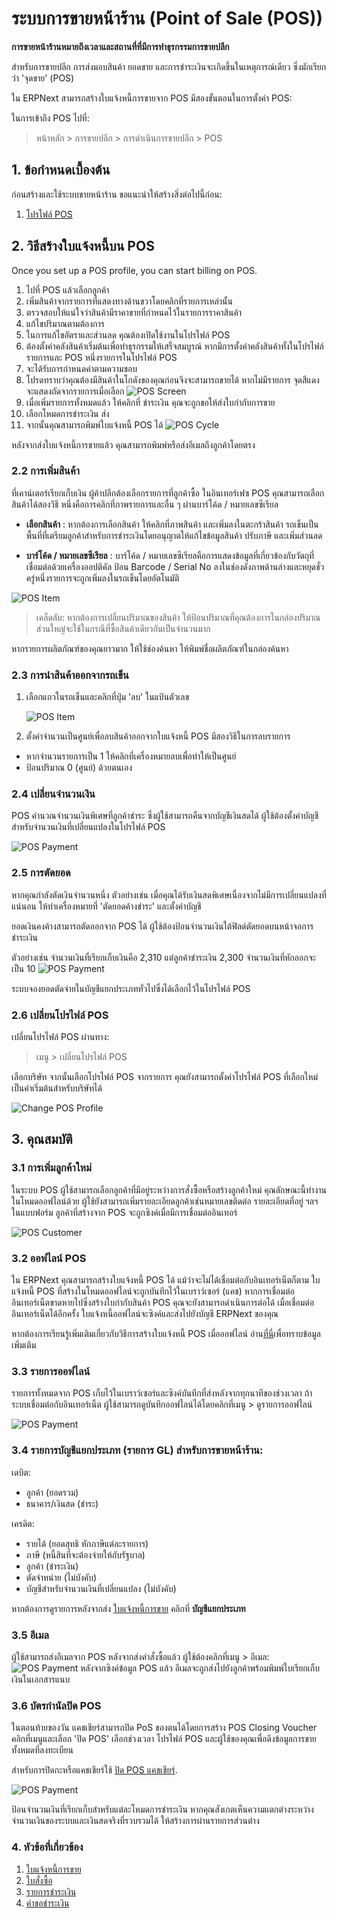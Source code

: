 <!-- add-breadcrumbs -->
# ระบบการขายหน้าร้าน (Point of Sale (POS))

**การขายหน้าร้านหมายถึงเวลาและสถานที่ที่มีการทำธุรกรรมการขายปลีก**

สำหรับการขายปลีก การส่งมอบสินค้า ยอดขาย และการชำระเงินจะเกิดขึ้นในเหตุการณ์เดียว ซึ่งมักเรียกว่า 'จุดขาย' (POS)

ใน ERPNext สามารถสร้างใบแจ้งหนี้การขายจาก POS มีสองขั้นตอนในการตั้งค่า POS:

ในการเข้าถึง POS ไปที่:

> หน้าหลัก > การขายปลีก > การดำเนินการขายปลีก > POS

## 1. ข้อกำหนดเบื้องต้น
ก่อนสร้างและใช้ระบบขายหน้าร้าน ขอแนะนำให้สร้างสิ่งต่อไปนี้ก่อน:

1. [โปรไฟล์ POS](/docs/user/manual/th/accounts/pos-profile)

## 2. วิธีสร้างใบแจ้งหนี้บน POS
Once you set up a POS profile, you can start billing on POS.

1. ไปที่ POS แล้วเลือกลูกค้า
1. เพิ่มสินค้าจากรายการที่แสดงทางด้านขวาโดยคลิกที่รายการเหล่านั้น
1. ตรวจสอบให้แน่ใจว่าสินค้ามีราคาขายที่กำหนดไว้ในรายการราคาสินค้า
1. แก้ไขปริมาณตามต้องการ
1. ในการแก้ไขอัตราและส่วนลด คุณต้องเปิดใช้งานในโปรไฟล์ POS
1. ต้องตั้งค่าคลังสินค้าเริ่มต้นเพื่อทำธุรกรรมให้เสร็จสมบูรณ์ หากมีการตั้งค่าคลังสินค้าทั้งในโปรไฟล์รายการและ POS หนึ่งรายการในโปรไฟล์ POS 
1. จะได้รับการกำหนดค่าตามความชอบ
1. โปรดทราบว่าคุณต้องมีสินค้าในโกดังของคุณก่อนจึงจะสามารถขายได้ หากไม่มีรายการ จุดสีแดงจะแสดงถัดจากรายการเมื่อเลือก
  ![POS Screen](/docs/assets/img/accounts/pos-screen.png)
1. เมื่อเพิ่มรายการทั้งหมดแล้ว ให้คลิกที่ ชำระเงิน คุณจะถูกขอให้ส่งใบกำกับการขาย
1. เลือกโหมดการชำระเงิน ส่ง
1. จากนั้นคุณสามารถพิมพ์ใบแจ้งหนี้ POS ได้
  ![POS Cycle](/docs/assets/img/accounts/pos-cycle.gif)
  
หลังจากส่งใบแจ้งหนี้การขายแล้ว คุณสามารถพิมพ์หรือส่งอีเมลถึงลูกค้าโดยตรง

### 2.2 การเพิ่มสินค้า
ที่เคาน์เตอร์เรียกเก็บเงิน ผู้ค้าปลีกต้องเลือกรายการที่ลูกค้าซื้อ ในอินเทอร์เฟซ POS คุณสามารถเลือกสินค้าได้สองวิธี หนึ่งคือการคลิกที่ภาพรายการและอื่น ๆ ผ่านบาร์โค้ด / หมายเลขซีเรียล

* **เลือกสินค้า** : หากต้องการเลือกสินค้า ให้คลิกที่ภาพสินค้า และเพิ่มลงในตะกร้าสินค้า รถเข็นเป็นพื้นที่ที่เตรียมลูกค้าสำหรับการชำระเงินโดยอนุญาตให้แก้ไขข้อมูลสินค้า ปรับภาษี และเพิ่มส่วนลด

* **บาร์โค้ด / หมายเลขซีเรียล** : บาร์โค้ด / หมายเลขซีเรียลคือการแสดงข้อมูลที่เกี่ยวข้องกับวัตถุที่เชื่อมต่อด้วยเครื่องออปติคัล ป้อน Barcode / Serial No ลงในช่องดังภาพด้านล่างและหยุดชั่วครู่หนึ่งรายการจะถูกเพิ่มลงในรถเข็นโดยอัตโนมัติ

<img class="screenshot" alt="POS Item" src="{{docs_base_url}}/assets/img/accounts/pos-item.png">

> เคล็ดลับ: หากต้องการเปลี่ยนปริมาณของสินค้า ให้ป้อนปริมาณที่คุณต้องการในกล่องปริมาณ ส่วนใหญ่จะใช้ในกรณีที่ซื้อสินค้าเดียวกันเป็นจำนวนมาก

หากรายการผลิตภัณฑ์ของคุณยาวมาก ให้ใช้ช่องค้นหา ให้พิมพ์ชื่อผลิตภัณฑ์ในกล่องค้นหา

### 2.3  การนำสินค้าออกจากรถเข็น
1. เลือกแถวในรถเข็นและคลิกที่ปุ่ม 'ลบ' ในแป้นตัวเลข

    <img class="screenshot" alt="POS Item" src="{{docs_base_url}}/assets/img/accounts/pos_deleted_item.gif">


2. ตั้งค่าจำนวนเป็นศูนย์เพื่อลบสินค้าออกจากใบแจ้งหนี้ POS มีสองวิธีในการลบรายการ
  * หากจำนวนรายการเป็น 1 ให้คลิกที่เครื่องหมายลบเพื่อทำให้เป็นศูนย์
  * ป้อนปริมาณ 0 (ศูนย์) ด้วยตนเอง

### 2.4 เปลี่ยนจำนวนเงิน

POS คำนวณจำนวนเงินพิเศษที่ลูกค้าชำระ ซึ่งผู้ใช้สามารถคืนจากบัญชีเงินสดได้ ผู้ใช้ต้องตั้งค่าบัญชีสำหรับจำนวนเงินที่เปลี่ยนแปลงในโปรไฟล์ POS

<img class="screenshot" alt="POS Payment" src="{{docs_base_url}}/assets/img/accounts/change-amount.png">

### 2.5 การตัดยอด
หากคุณกำลังตัดเงินจำนวนหนึ่ง ตัวอย่างเช่น เมื่อคุณได้รับเงินสดพิเศษเนื่องจากไม่มีการเปลี่ยนแปลงที่แน่นอน ให้ทำเครื่องหมายที่ 'ตัดยอดค้างชำระ' และตั้งค่าบัญชี

ยอดเงินคงค้างสามารถตัดออกจาก POS ได้ ผู้ใช้ต้องป้อนจำนวนเงินใต้ฟิลด์ตัดยอดบนหน้าจอการชำระเงิน

ตัวอย่างเช่น จำนวนเงินที่เรียกเก็บเงินคือ 2,310 แต่ลูกค้าชำระเงิน 2,300 จำนวนเงินที่หักออกจะเป็น 10
<img class="screenshot" alt="POS Payment" src="{{docs_base_url}}/assets/img/accounts/write-off.png">

ระบบจองยอดตัดจ่ายในบัญชีแยกประเภททั่วไปซึ่งได้เลือกไว้ในโปรไฟล์ POS

### 2.6 เปลี่ยนโปรไฟล์ POS

เปลี่ยนโปรไฟล์ POS ผ่านทาง:
> เมนู > เปลี่ยนโปรไฟล์ POS

เลือกบริษัท จากนั้นเลือกโปรไฟล์ POS จากรายการ คุณยังสามารถตั้งค่าโปรไฟล์ POS ที่เลือกใหม่เป็นค่าเริ่มต้นสำหรับบริษัทได้

<img class="screenshot" alt="Change POS Profile" src="{{docs_base_url}}/assets/img/accounts/Change-POS-Profile.png">

## 3. คุณสมบัติ

### 3.1 การเพิ่มลูกค้าใหม่
ในระบบ POS ผู้ใช้สามารถเลือกลูกค้าที่มีอยู่ระหว่างการสั่งซื้อหรือสร้างลูกค้าใหม่ คุณลักษณะนี้ทำงานในโหมดออฟไลน์ด้วย ผู้ใช้ยังสามารถเพิ่มรายละเอียดลูกค้าเช่นหมายเลขติดต่อ รายละเอียดที่อยู่ ฯลฯ ในแบบฟอร์ม ลูกค้าที่สร้างจาก POS จะถูกซิงค์เมื่อมีการเชื่อมต่ออินเทอร์

<img class="screenshot" alt="POS Customer" src="{{docs_base_url}}/assets/img/accounts/pos-customer.gif">

### 3.2 ออฟไลน์ POS

ใน ERPNext คุณสามารถสร้างใบแจ้งหนี้ POS ได้ แม้ว่าจะไม่ได้เชื่อมต่อกับอินเทอร์เน็ตก็ตาม ใบแจ้งหนี้ POS ที่สร้างในโหมดออฟไลน์จะถูกบันทึกไว้ในเบราว์เซอร์ (แคช) หากการเชื่อมต่ออินเทอร์เน็ตขาดหายไปซึ่งสร้างใบกำกับสินค้า POS คุณจะยังสามารถดำเนินการต่อได้ เมื่อเชื่อมต่ออินเทอร์เน็ตได้อีกครั้ง ใบแจ้งหนี้ออฟไลน์จะซิงค์และส่งไปยังบัญชี ERPNext ของคุณ

หากต้องการเรียนรู้เพิ่มเติมเกี่ยวกับวิธีการสร้างใบแจ้งหนี้ POS เมื่อออฟไลน์ อ่าน[ที่นี่](https://frappe.io/blog/blog/erpnext-features/offline-pos-in-erpnext-7)เพื่อทราบข้อมูลเพิ่มเติม
### 3.3 รายการออฟไลน์
รายการทั้งหมดจาก POS เก็บไว้ในเบราว์เซอร์และซิงค์บันทึกที่ส่งหลังจากทุกนาทีของช่วงเวลา ถ้าระบบเชื่อมต่อกับอินเทอร์เน็ต ผู้ใช้สามารถดูบันทึกออฟไลน์ได้โดยคลิกที่เมนู > ดูรายการออฟไลน์

<img class="screenshot" alt="POS Payment" src="{{docs_base_url}}/assets/img/accounts/offline-records.png">

### 3.4 รายการบัญชีแยกประเภท (รายการ GL) สำหรับการขายหน้าร้าน:

เดบิต:

  * ลูกค้า (ยอดรวม)
  * ธนาคาร/เงินสด (ชำระ)

เครดิต:

  * รายได้ (ยอดสุทธิ หักภาษีแต่ละรายการ)
  * ภาษี (หนี้สินที่จะต้องจ่ายให้กับรัฐบาล)
  * ลูกค้า (ชำระเงิน)
  * ตัดจำหน่าย (ไม่บังคับ)
  * บัญชีสำหรับจำนวนเงินที่เปลี่ยนแปลง (ไม่บังคับ)

หากต้องการดูรายการหลังจากส่ง [ใบแจ้งหนี้การขาย](/docs/user/manual/th/accounts/sales-invoice) คลิกที่ **บัญชีแยกประเภท**

### 3.5 อีเมล

ผู้ใช้สามารถส่งอีเมลจาก POS หลังจากส่งคำสั่งซื้อแล้ว ผู้ใช้ต้องคลิกที่เมนู > อีเมล:
<img class="screenshot" alt="POS Payment" src="{{docs_base_url}}/assets/img/accounts/pos-email.png">
หลังจากซิงค์ข้อมูล POS แล้ว อีเมลจะถูกส่งไปยังลูกค้าพร้อมพิมพ์ใบเรียกเก็บเงินในเอกสารแนบ

### 3.6 บัตรกำนัลปิด POS

ในตอนท้ายของวัน แคชเชียร์สามารถปิด PoS ของตนได้โดยการสร้าง POS Closing Voucher คลิกที่เมนูและเลือก 'ปิด POS' เลือกช่วงเวลา โปรไฟล์ POS และผู้ใช้ของคุณเพื่อดึงข้อมูลการขายทั้งหมดที่ลงทะเบียน

สำหรับการปิดกะหรือแคชเชียร์ใช้ [ปิด POS แคชเชียร์](/docs/user/manual/th/accounts/pos-cashier-closing).

<img class="screenshot" alt="POS Payment" src="{{docs_base_url}}/assets/img/accounts/pos-closing-voucher.png">

ป้อนจำนวนเงินที่เรียกเก็บสำหรับแต่ละโหมดการชำระเงิน หากคุณสังเกตเห็นความแตกต่างระหว่างจำนวนเงินของระบบและเงินสดจริงที่รวบรวมได้ ให้สร้างการผ่านรายการส่วนต่าง

### 4. หัวข้อที่เกี่ยวข้อง
1. [ใบแจ้งหนี้การขาย](/docs/user/manual/th/accounts/sales-invoice)
1. [ใบสั่งซื้อ](/docs/user/manual/th/buying/purchase-order)
1. [รายการชำระเงิน](/docs/user/manual/th/accounts/payment-entry)
1. [คำขอชำระเงิน](/docs/user/manual/th/accounts/payment-request)
